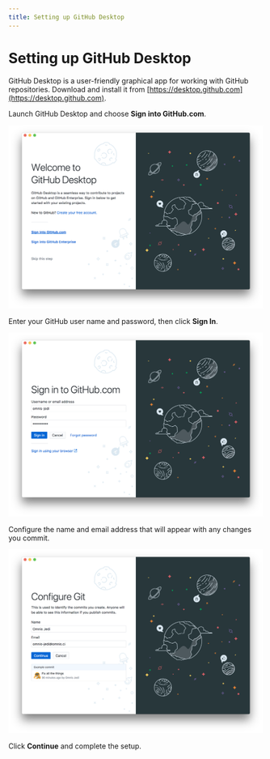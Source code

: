 ```yaml
---
title: Setting up GitHub Desktop
---
```

# Setting up GitHub Desktop
GitHub Desktop is a user-friendly graphical app for working with GitHub repositories. Download and install it from [https://desktop.github.com](https://desktop.github.com).

Launch GitHub Desktop and choose **Sign into GitHub.com**.

![GitHub Desktop Splash](/images/github_desktop_splash.png)

Enter your GitHub user name and password, then click **Sign In**.

![Sign into GitHub Desktop](/images/sign_into_github_desktop.png)

Configure the name and email address that will appear with any changes you commit.

![Configure GitHub Desktop](/images/configure_github_desktop.png)

Click **Continue** and complete the setup.